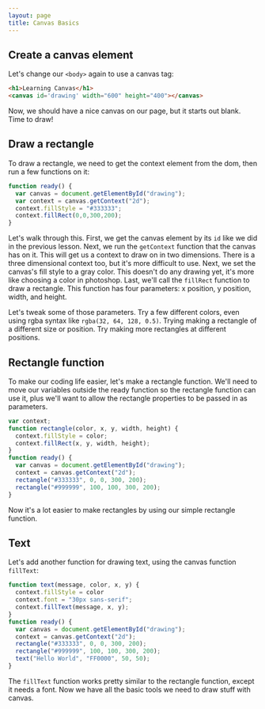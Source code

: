 ```yaml
---
layout: page
title: Canvas Basics
---
```


## Create a canvas element

Let's change our `<body>` again to use a canvas tag:

```html
<h1>Learning Canvas</h1>
<canvas id='drawing' width="600" height="400"></canvas>
```

Now, we should have a nice canvas on our page, but it starts out blank. Time to draw!

## Draw a rectangle

To draw a rectangle, we need to get the context element from the dom, then run a few functions on it:

```js
function ready() {
  var canvas = document.getElementById("drawing");
  var context = canvas.getContext("2d");
  context.fillStyle = "#333333";
  context.fillRect(0,0,300,200);
}
```

Let's walk through this. First, we get the canvas element by its `id` like we did in the previous lesson. Next, we run the `getContext` function that the canvas has on it. This will get us a context to draw on in two dimensions. There is a three dimensional context too, but it's more difficult to use. Next, we set the canvas's fill style to a gray color. This doesn't do any drawing yet, it's more like choosing a color in photoshop. Last, we'll call the `fillRect` function to draw a rectangle. This function has four parameters: x position, y position, width, and height.

Let's tweak some of those parameters. Try a few different colors, even using rgba syntax like `rgba(32, 64, 128, 0.5)`. Trying making a rectangle of a different size or position. Try making more rectangles at different positions.

## Rectangle function

To make our coding life easier, let's make a rectangle function. We'll need to move our variables outside the ready function so the rectangle function can use it, plus we'll want to allow the rectangle properties to be passed in as parameters.

```js
var context;
function rectangle(color, x, y, width, height) {
  context.fillStyle = color;
  context.fillRect(x, y, width, height);
}
function ready() {
  var canvas = document.getElementById("drawing");
  context = canvas.getContext("2d");
  rectangle("#333333", 0, 0, 300, 200);
  rectangle("#999999", 100, 100, 300, 200);
}
```

Now it's a lot easier to make rectangles by using our simple rectangle function.

## Text

Let's add another function for drawing text, using the canvas function `fillText`:

```js
function text(message, color, x, y) {
  context.fillStyle = color
  context.font = "30px sans-serif";
  context.fillText(message, x, y);
}
function ready() {
  var canvas = document.getElementById("drawing");
  context = canvas.getContext("2d");
  rectangle("#333333", 0, 0, 300, 200);
  rectangle("#999999", 100, 100, 300, 200);
  text("Hello World", "FF0000", 50, 50);
}
```

The `fillText` function works pretty similar to the rectangle function, except it needs a font. Now we have all the basic tools we need to draw stuff with canvas.

